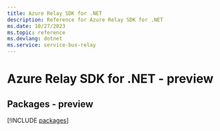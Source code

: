```yaml
---
title: Azure Relay SDK for .NET
description: Reference for Azure Relay SDK for .NET
ms.date: 10/27/2023
ms.topic: reference
ms.devlang: dotnet
ms.service: service-bus-relay
---
```

# Azure Relay SDK for .NET - preview
## Packages - preview
[!INCLUDE [packages](relay-index.md)]